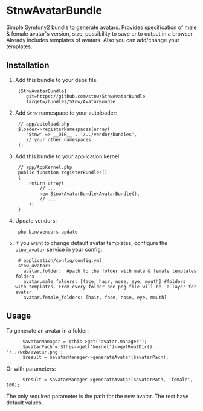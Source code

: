 StnwAvatarBundle
=====================
Simple Symfony2 bundle to generate avatars. Provides specification of male & female avatar's version, size, possibility to save or to output in a browser. Already includes templates of avatars. Also you can add/change your templates.

Installation
------------

  1. Add this bundle to your debs file.

          [StnwAvatarBundle]
             git=https://github.com/stnw/StnwAvatarBundle
             target=/bundles/Stnw/AvatarBundle

  2. Add `Stnw` namespace to your autoloader:

          // app/autoload.php
          $loader->registerNamespaces(array(
             'Stnw' => __DIR__ . '/../vendor/bundles',
             // your other namespaces
          );


  3. Add this bundle to your application kernel:

          // app/AppKernel.php
          public function registerBundles()
          {
              return array(
                  // ...
                  new Stnw\AvatarBundle\AvatarBundle(),
                  // ...
              );
          }
  4. Update vendors:

          php bin/vendors update

  5. If you want to change default avatar templates, configure the `stnw_avatar` service in your config:

          # application/config/config.yml
          stnw_avatar:
            avatar.folder:  #path to the folder with male & female templates folders
            avatar.male_folders: [face, hair, nose, eye, mouth] #folders with templates. From every folder one png file will be  a layer for avatar.
            avatar.female_folders: [hair, face, nose, eye, mouth]

Usage
-----

To generate an avatar in a folder:

          $avatarManager = $this->get('avatar.manager');
          $avatarPach = $this->get('kernel')->getRootDir() . '/../web/avatar.png';
          $result = $avatarManager->generateAvatar($avatarPach);

Or with parameters:

          $result = $avatarManager->generateAvatar($avatarPath, 'female', 100);

The only required parameter is the path for the new avatar. The rest have default values.
